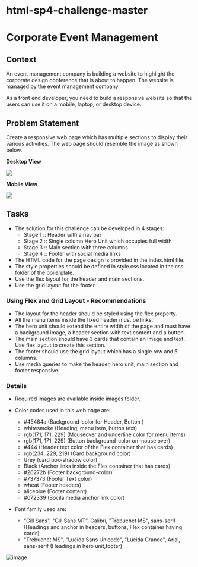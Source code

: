 # html-sp4-challenge-master
# Corporate Event Management

## Context

An event management company is building a website to highlight the corporate design conference that is about to happen. The website is managed by the event management company.

As a front end developer, you need to build a responsive website so that the users can use it on a mobile, laptop, or desktop device.​

## Problem Statement

Create a responsive web page which has multiple sections to display their various activities. The web page should resemble the image as shown below.

**Desktop View**

![](./Design-Conference.png)

**Mobile View**

![](./Design-Conference-Mobile.png)

## Tasks
- The solution for this challenge can be developed in 4 stages:​
    - Stage 1 :: Header with a nav bar​
    - Stage 2 :: Single column Hero Unit which occupies full width ​
    - Stage 3 :: Main section with three columns​
    - Stage 4 :: Footer with social media links​
- The HTML code for the page design is provided in the index.html file.​
- The style properties should be defined in style.css located in the css folder of the boilerplate.​
- Use the flex layout for the header and main sections.​
- Use the grid layout for the footer.

### Using Flex and Grid Layout - Recommendations

- The layout for the header should be styled using the flex property.​
- All the menu items inside the fixed header must be links.​
- The hero unit should extend the entire width of the page and must have a background image, a header section with text content and a button.​
- The main section should have 3 cards that contain an image and text. Use flex layout to create this section.​
- The footer should use the grid layout which has a single row and 5 columns.​
- Use media queries to make the header, hero unit, main section and footer responsive.​

### Details

- Required images are available inside images folder.
- Color codes used in this web page are:
    - #45484a (Background-color for Header, Button )
    - whitesmoke (Heading, menu item, button text)
    - rgb(171, 171, 229) (Mouseover and underline color for menu items)
    - rgb(171, 171, 229) (Button background-color on mouse over)
    - #444 (Header text color of the Flex container that has cards)
    - rgb(234, 229, 219) (Card background color)
    - Grey (card box-shadow color)
    - Black (Anchor links inside the Flex container that has cards)
    - #26272b (Footer background-color)
    - #737373 (Footer Text color)
    - wheat (Footer headers)
    - aliceblue (Footer content)
    - #072339 (Socila media anchor link color)


- Font family used are:
    - "Gill Sans", "Gill Sans MT", Calibri, "Trebuchet MS", sans-serif (Headings and anchor in headers, buttons, Flex container having cards)
    - "Trebuchet MS", "Lucida Sans Unicode", "Lucida Grande", Arial, sans-serif (Headings in hero unit,footer)

![image](https://user-images.githubusercontent.com/108535012/209479154-6b44cb91-2abb-44cd-b0cb-77600e763a51.png)


